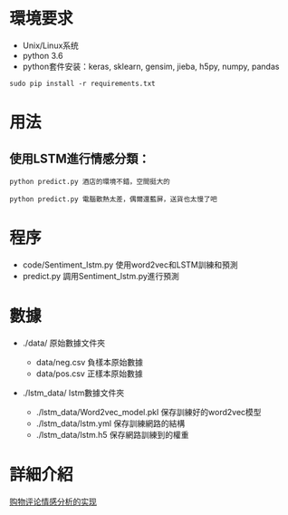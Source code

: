 # 環境要求
- Unix/Linux系统
- python 3.6
- python套件安装：keras, sklearn, gensim, jieba, h5py, numpy, pandas
```
sudo pip install -r requirements.txt
```
# 用法

## 使用LSTM進行情感分類：
```
python predict.py 酒店的環境不錯，空間挺大的
```
```
python predict.py 電腦散熱太差，偶爾還藍屏，送貨也太慢了吧
```
# 程序
- code/Sentiment_lstm.py 使用word2vec和LSTM訓練和預測
- predict.py  調用Sentiment_lstm.py進行預測

# 數據
- ./data/ 原始數據文件夾
  - data/neg.csv 負樣本原始數據
  - data/pos.csv 正樣本原始數據

- ./lstm_data/ lstm數據文件夾
  - ./lstm_data/Word2vec_model.pkl 保存訓練好的word2vec模型
  - ./lstm_data/lstm.yml  保存訓練網路的結構
  - ./lstm_data/lstm.h5  保存網路訓練到的權重

# 詳細介紹

[购物评论情感分析的实现](http://buptldy.github.io/2016/07/20/2016-07-20-sentiment%20analysis/)
